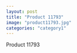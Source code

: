 ```yaml
---
layout: post
title: "Product 11793"
image: "product11793.jpg"
categories: "category1"
---
```

Product 11793
